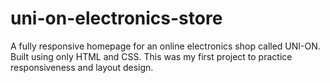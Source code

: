 # uni-on-electronics-store
A fully responsive homepage for an online electronics shop called UNI-ON. Built using only HTML and CSS. This was my first project to practice responsiveness and layout design.
